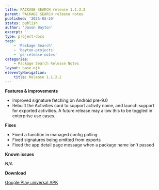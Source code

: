 ```yaml
---
title: PACKAGE SEARCH release 1.1.2.2
parent: PACKAGE SEARCH release notes
published: '2025-08-20'
status: publish
author: 'Jason Bayton'
excerpt: ''
type: project-docs
tags: 
    - 'Package Search'
    - 'bayton-projects'
    - 'ps-release-notes'
categories: 
    - Package Search Release Notes
layout: base.njk
eleventyNavigation: 
    title: Release 1.1.2.2
---
```


**Features & improvements**

- Improved signature fetching on Android pre-9.0
- Rebuilt the Activities card to support activity name, and launch support for exported activities. A future release may allow this to be toggled in enterprise use cases.

**Fixes**

- Fixed a function in managed config polling
- Fixed signatures being omitted from exports
- Fixed the app detail page message when a package name isn't passed

**Known issues**

N/A

**Download**

[Google Play universal APK](https://cdn.bayton.org/download/projects/package-search/ps_1122_universal.apk)
